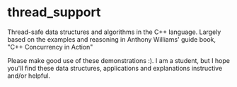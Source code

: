 # thread_support
Thread-safe data structures and algorithms in the C++ language.
Largely based on the examples and reasoning in Anthony Williams' guide book, "C++ Concurrency in Action"

Please make good use of these demonstrations :). I am a student, but I hope you'll find these data structures, applications and explanations instructive and/or helpful.
